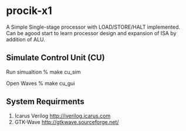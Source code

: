 procik-x1
=========

A Simple Single-stage processor with LOAD/STORE/HALT implemented. Can be agood start to learn processor design and expansion of ISA by addition of ALU.

Simulate Control Unit (CU)
---------------------------
Run simualtion
  % make cu_sim

Open Waves
  % make cu_gui
  
System Requirments
----------------------------
1. Icarus Verilog http://iverilog.icarus.com
2. GTK-Wave http://gtkwave.sourceforge.net/
